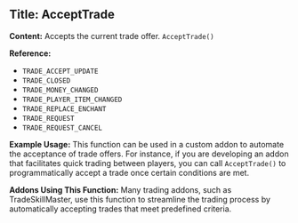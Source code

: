 ## Title: AcceptTrade

**Content:**
Accepts the current trade offer.
`AcceptTrade()`

**Reference:**
- `TRADE_ACCEPT_UPDATE`
- `TRADE_CLOSED`
- `TRADE_MONEY_CHANGED`
- `TRADE_PLAYER_ITEM_CHANGED`
- `TRADE_REPLACE_ENCHANT`
- `TRADE_REQUEST`
- `TRADE_REQUEST_CANCEL`

**Example Usage:**
This function can be used in a custom addon to automate the acceptance of trade offers. For instance, if you are developing an addon that facilitates quick trading between players, you can call `AcceptTrade()` to programmatically accept a trade once certain conditions are met.

**Addons Using This Function:**
Many trading addons, such as TradeSkillMaster, use this function to streamline the trading process by automatically accepting trades that meet predefined criteria.